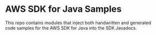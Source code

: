 # AWS SDK for Java Samples
This repo contains modules that inject both handwritten and generated code samples for the AWS SDK for Java into the SDK Javadocs.
